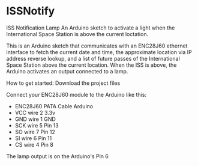 ISSNotify
=========

ISS Notification Lamp
An Arduino sketch to activate a light when the International Space Station is above the current loctation.

This is an Arduino sketch that communicates with an ENC28J60 ethernet interface to fetch the current date and time, the approximate location via IP address reverse lookup, and a list of future passes of the International Space Station above the current location. When the ISS is above, the Arduino activates an output connected to a lamp.

How to get started:
Download the project files

Connect your ENC28J60 module to the Arduino like this:
* ENC28J60  PATA Cable  Arduino
* VCC       wire 2        3.3v
* GND       wire 1        GND
* SCK       wire 5        Pin 13
* SO        wire 7        Pin 12
* SI        wire 6        Pin 11
* CS        wire 4        Pin 8

The lamp output is on the Arduino's Pin 6

	